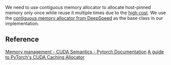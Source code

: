 We need to use contiguous memory allocator to allocate host-pinned memory only once while reuse it multiple times due to the [high cost](https://forums.developer.nvidia.com/t/poor-performance-cudahostunregister/24345). We use the [contiguous memory allocator from DeepSpeed](https://github.com/microsoft/DeepSpeed/blob/d89e8cdfe55410e666a184d7ab7e664e7887228c/deepspeed/runtime/zero/contiguous_memory_allocator.py) as the base class in our implementation.

## Reference
[Memory management - CUDA Semantics - Pytorch Documentation](https://pytorch.org/docs/stable/notes/cuda.html#memory-management)
[A guide to PyTorch's CUDA Caching Allocator](https://zdevito.github.io/2022/08/04/cuda-caching-allocator.html)